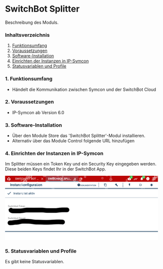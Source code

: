 # SwitchBot Splitter
Beschreibung des Moduls.

### Inhaltsverzeichnis

1. [Funktionsumfang](#1-funktionsumfang)
2. [Voraussetzungen](#2-voraussetzungen)
3. [Software-Installation](#3-software-installation)
4. [Einrichten der Instanzen in IP-Symcon](#4-einrichten-der-instanzen-in-ip-symcon)
5. [Statusvariablen und Profile](#5-statusvariablen-und-profile)


### 1. Funktionsumfang

* Händelt die Kommunikation zwischen Symcon und der SwitchBot Cloud

### 2. Voraussetzungen

- IP-Symcon ab Version 6.0

### 3. Software-Installation

* Über den Module Store das 'SwitchBot Splitter'-Modul installieren.
* Alternativ über das Module Control folgende URL hinzufügen

### 4. Einrichten der Instanzen in IP-Symcon

Im Splitter müssen ein Token Key und ein Security Key eingegeben werden. Diese beiden Keys findet Ihr in der SwitchBot App. 

![Splitter](../libs/SwitchBot2.png)

### 5. Statusvariablen und Profile

Es gibt keine Statusvariablen.
